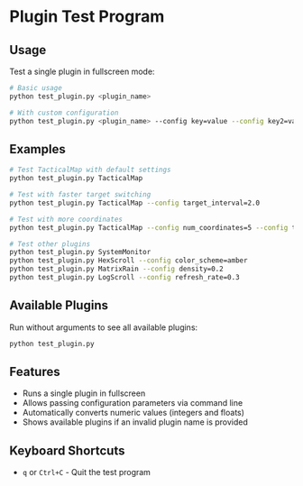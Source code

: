 # Plugin Test Program

## Usage

Test a single plugin in fullscreen mode:

```bash
# Basic usage
python test_plugin.py <plugin_name>

# With custom configuration
python test_plugin.py <plugin_name> --config key=value --config key2=value2
```

## Examples

```bash
# Test TacticalMap with default settings
python test_plugin.py TacticalMap

# Test with faster target switching
python test_plugin.py TacticalMap --config target_interval=2.0

# Test with more coordinates
python test_plugin.py TacticalMap --config num_coordinates=5 --config target_interval=3.0

# Test other plugins
python test_plugin.py SystemMonitor
python test_plugin.py HexScroll --config color_scheme=amber
python test_plugin.py MatrixRain --config density=0.2
python test_plugin.py LogScroll --config refresh_rate=0.3
```

## Available Plugins

Run without arguments to see all available plugins:

```bash
python test_plugin.py
```

## Features

- Runs a single plugin in fullscreen
- Allows passing configuration parameters via command line
- Automatically converts numeric values (integers and floats)
- Shows available plugins if an invalid plugin name is provided

## Keyboard Shortcuts

- `q` or `Ctrl+C` - Quit the test program
